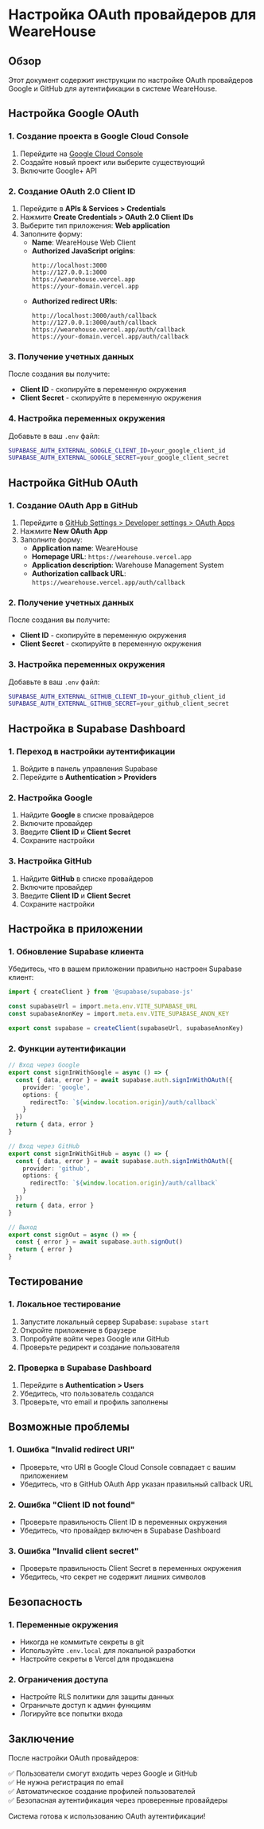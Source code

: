 # Настройка OAuth провайдеров для WeareHouse

## Обзор

Этот документ содержит инструкции по настройке OAuth провайдеров Google и GitHub для аутентификации в системе WeareHouse.

## Настройка Google OAuth

### 1. Создание проекта в Google Cloud Console

1. Перейдите на [Google Cloud Console](https://console.cloud.google.com/)
2. Создайте новый проект или выберите существующий
3. Включите Google+ API

### 2. Создание OAuth 2.0 Client ID

1. Перейдите в **APIs & Services > Credentials**
2. Нажмите **Create Credentials > OAuth 2.0 Client IDs**
3. Выберите тип приложения: **Web application**
4. Заполните форму:
   - **Name**: WeareHouse Web Client
   - **Authorized JavaScript origins**:
     ```
     http://localhost:3000
     http://127.0.0.1:3000
     https://wearehouse.vercel.app
     https://your-domain.vercel.app
     ```
   - **Authorized redirect URIs**:
     ```
     http://localhost:3000/auth/callback
     http://127.0.0.1:3000/auth/callback
     https://wearehouse.vercel.app/auth/callback
     https://your-domain.vercel.app/auth/callback
     ```

### 3. Получение учетных данных

После создания вы получите:
- **Client ID** - скопируйте в переменную окружения
- **Client Secret** - скопируйте в переменную окружения

### 4. Настройка переменных окружения

Добавьте в ваш `.env` файл:

```bash
SUPABASE_AUTH_EXTERNAL_GOOGLE_CLIENT_ID=your_google_client_id
SUPABASE_AUTH_EXTERNAL_GOOGLE_SECRET=your_google_client_secret
```

## Настройка GitHub OAuth

### 1. Создание OAuth App в GitHub

1. Перейдите в [GitHub Settings > Developer settings > OAuth Apps](https://github.com/settings/developers)
2. Нажмите **New OAuth App**
3. Заполните форму:
   - **Application name**: WeareHouse
   - **Homepage URL**: `https://wearehouse.vercel.app`
   - **Application description**: Warehouse Management System
   - **Authorization callback URL**: `https://wearehouse.vercel.app/auth/callback`

### 2. Получение учетных данных

После создания вы получите:
- **Client ID** - скопируйте в переменную окружения
- **Client Secret** - скопируйте в переменную окружения

### 3. Настройка переменных окружения

Добавьте в ваш `.env` файл:

```bash
SUPABASE_AUTH_EXTERNAL_GITHUB_CLIENT_ID=your_github_client_id
SUPABASE_AUTH_EXTERNAL_GITHUB_SECRET=your_github_client_secret
```

## Настройка в Supabase Dashboard

### 1. Переход в настройки аутентификации

1. Войдите в панель управления Supabase
2. Перейдите в **Authentication > Providers**

### 2. Настройка Google

1. Найдите **Google** в списке провайдеров
2. Включите провайдер
3. Введите **Client ID** и **Client Secret**
4. Сохраните настройки

### 3. Настройка GitHub

1. Найдите **GitHub** в списке провайдеров
2. Включите провайдер
3. Введите **Client ID** и **Client Secret**
4. Сохраните настройки

## Настройка в приложении

### 1. Обновление Supabase клиента

Убедитесь, что в вашем приложении правильно настроен Supabase клиент:

```typescript
import { createClient } from '@supabase/supabase-js'

const supabaseUrl = import.meta.env.VITE_SUPABASE_URL
const supabaseAnonKey = import.meta.env.VITE_SUPABASE_ANON_KEY

export const supabase = createClient(supabaseUrl, supabaseAnonKey)
```

### 2. Функции аутентификации

```typescript
// Вход через Google
export const signInWithGoogle = async () => {
  const { data, error } = await supabase.auth.signInWithOAuth({
    provider: 'google',
    options: {
      redirectTo: `${window.location.origin}/auth/callback`
    }
  })
  return { data, error }
}

// Вход через GitHub
export const signInWithGitHub = async () => {
  const { data, error } = await supabase.auth.signInWithOAuth({
    provider: 'github',
    options: {
      redirectTo: `${window.location.origin}/auth/callback`
    }
  })
  return { data, error }
}

// Выход
export const signOut = async () => {
  const { error } = await supabase.auth.signOut()
  return { error }
}
```

## Тестирование

### 1. Локальное тестирование

1. Запустите локальный сервер Supabase: `supabase start`
2. Откройте приложение в браузере
3. Попробуйте войти через Google или GitHub
4. Проверьте редирект и создание пользователя

### 2. Проверка в Supabase Dashboard

1. Перейдите в **Authentication > Users**
2. Убедитесь, что пользователь создался
3. Проверьте, что email и профиль заполнены

## Возможные проблемы

### 1. Ошибка "Invalid redirect URI"

- Проверьте, что URI в Google Cloud Console совпадает с вашим приложением
- Убедитесь, что в GitHub OAuth App указан правильный callback URL

### 2. Ошибка "Client ID not found"

- Проверьте правильность Client ID в переменных окружения
- Убедитесь, что провайдер включен в Supabase Dashboard

### 3. Ошибка "Invalid client secret"

- Проверьте правильность Client Secret в переменных окружения
- Убедитесь, что секрет не содержит лишних символов

## Безопасность

### 1. Переменные окружения

- Никогда не коммитьте секреты в git
- Используйте `.env.local` для локальной разработки
- Настройте секреты в Vercel для продакшена

### 2. Ограничения доступа

- Настройте RLS политики для защиты данных
- Ограничьте доступ к админ функциям
- Логируйте все попытки входа

## Заключение

После настройки OAuth провайдеров:

✅ Пользователи смогут входить через Google и GitHub  
✅ Не нужна регистрация по email  
✅ Автоматическое создание профилей пользователей  
✅ Безопасная аутентификация через проверенные провайдеры  

Система готова к использованию OAuth аутентификации!
